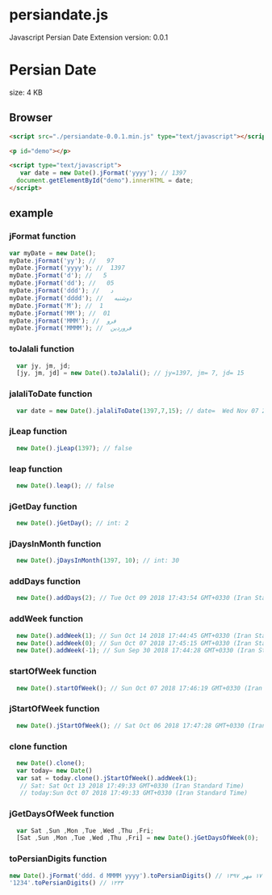 # persiandate.js
Javascript Persian Date Extension
version: 0.0.1


Persian Date
==============
size: 4 KB 

## Browser

```html
<script src="./persiandate-0.0.1.min.js" type="text/javascript"></script>

<p id="demo"></p>

<script type="text/javascript">
   var date = new Date().jFormat('yyyy'); // 1397 
  document.getElementById("demo").innerHTML = date;
</script>

```

## example
### jFormat function
```javascript
var myDate = new Date();
myDate.jFormat('yy'); //   97
myDate.jFormat('yyyy'); //  1397
myDate.jFormat('d'); //   5
myDate.jFormat('dd'); //   05
myDate.jFormat('ddd'); //   د
myDate.jFormat('dddd'); //   دوشنبه
myDate.jFormat('M'); //  1
myDate.jFormat('MM'); //  01
myDate.jFormat('MMM'); //  فرو
myDate.jFormat('MMMM'); //  فروردین
```
### toJalali function
```javascript
  var jy, jm, jd;
  [jy, jm, jd] = new Date().toJalali(); // jy=1397, jm= 7, jd= 15
```
### jalaliToDate function
```javascript
  var date = new Date().jalaliToDate(1397,7,15); // date=  Wed Nov 07 2018 17:39:44 GMT+0330 (Iran Standard Time)
```
### jLeap function
```javascript
  new Date().jLeap(1397); // false
```
### leap function
```javascript
  new Date().leap(); // false
```
### jGetDay function
```javascript
  new Date().jGetDay(); // int: 2
```
### jDaysInMonth function
```javascript
  new Date().jDaysInMonth(1397, 10); // int: 30
```
### addDays function
```javascript
  new Date().addDays(2); // Tue Oct 09 2018 17:43:54 GMT+0330 (Iran Standard Time)
```

### addWeek function
```javascript
  new Date().addWeek(1); // Sun Oct 14 2018 17:44:45 GMT+0330 (Iran Standard Time)
  new Date().addWeek(0); // Sun Oct 07 2018 17:45:15 GMT+0330 (Iran Standard Time)
  new Date().addWeek(-1); // Sun Sep 30 2018 17:44:28 GMT+0330 (Iran Standard Time)
```

### startOfWeek function
```javascript
  new Date().startOfWeek(); // Sun Oct 07 2018 17:46:19 GMT+0330 (Iran Standard Time)
```
### jStartOfWeek function
```javascript
  new Date().jStartOfWeek(); // Sat Oct 06 2018 17:47:28 GMT+0330 (Iran Standard Time)
```
### clone function
```javascript
  new Date().clone(); 
  var today= new Date()
  var sat = today.clone().jStartOfWeek().addWeek(1);
   // Sat: Sat Oct 13 2018 17:49:33 GMT+0330 (Iran Standard Time)
   // today:Sun Oct 07 2018 17:49:33 GMT+0330 (Iran Standard Time)
```
### jGetDaysOfWeek function
```javascript
  var Sat ,Sun ,Mon ,Tue ,Wed ,Thu ,Fri;
  [Sat ,Sun ,Mon ,Tue ,Wed ,Thu ,Fri] = new Date().jGetDaysOfWeek(0); 
```

### toPersianDigits function
```javascript
new Date().jFormat('ddd. d MMMM yyyy').toPersianDigits() // س. ۱۷ مهر ۱۳۹۷ 
'1234'.toPersianDigits() // ۱۲۳۴
```





